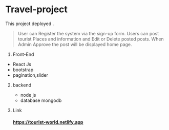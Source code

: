 # Travel-project
This project deployed .

>User can Register the system via the sign-up form. Users can post tourist Places and information and Edit or Delete posted posts. When Admin Approve the post will be displayed home page.
   
   1. Front-End 
   - React Js 
   - bootstrap
   - pagination,slider
   
2. backend
   - node js 
   - database mongodb
     
3. Link
     
     #### https://tourist-world.netlify.app
